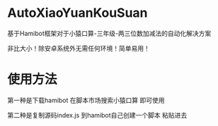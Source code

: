# AutoXiaoYuanKouSuan
基于Hamibot框架对于小猿口算-三年级-两三位数加减法的自动化解决方案

非比大小！除安卓系统外无需任何环境！简单易用！

# 使用方法
第一种是下载hamibot 在脚本市场搜索小猿口算 即可使用

第二种是复制源码index.js 到hamibot自己创建一个脚本 粘贴进去
